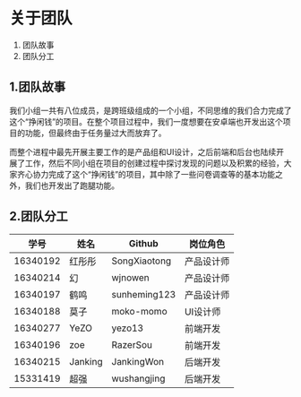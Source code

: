 # 关于团队
1. 团队故事
2. 团队分工

## 1.团队故事
我们小组一共有八位成员，是跨班级组成的一个小组，不同思维的我们合力完成了这个“挣闲钱”的项目。在整个项目过程中，我们一度想要在安卓端也开发出这个项目的功能，但最终由于任务量过大而放弃了。

而整个进程中最先开展主要工作的是产品组和UI设计，之后前端和后台也陆续开展了工作，然后不同小组在项目的创建过程中探讨发现的问题以及积累的经验，大家齐心协力完成了这个“挣闲钱”的项目，其中除了一些问卷调查等的基本功能之外，我们也开发出了跑腿功能。

## 2.团队分工

学号 | 姓名 | Github | 岗位角色
---|---|---|---
16340192 | 红彤彤 | SongXiaotong |产品设计师
16340214 | 幻 | wjnowen |产品设计师
16340197 | 鹤鸣 | sunheming123 |产品设计师
16340188 | 莫子 | moko-momo |UI设计师
16340277 | YeZO | yezo13 |前端开发
16340196 | zoe | RazerSou |前端开发
16340215 | Janking | JankingWon |后端开发
15331419 | 超强 | wushangjing |后端开发
